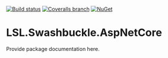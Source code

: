 [![Build status](https://img.shields.io/appveyor/ci/alunacjones/lsl-swashbuckle-aspnetcore.svg)](https://ci.appveyor.com/project/alunacjones/lsl-swashbuckle-aspnetcore)
[![Coveralls branch](https://img.shields.io/coverallsCoverage/github/alunacjones/LSL.Swashbuckle.AspNetCore)](https://coveralls.io/github/alunacjones/LSL.Swashbuckle.AspNetCore)
[![NuGet](https://img.shields.io/nuget/v/LSL.Swashbuckle.AspNetCore.svg)](https://www.nuget.org/packages/LSL.Swashbuckle.AspNetCore/)

# LSL.Swashbuckle.AspNetCore

Provide package documentation here.
